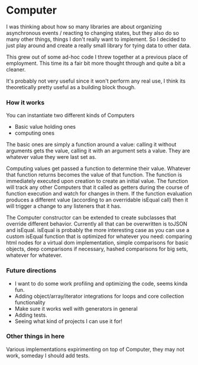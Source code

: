 # Computer

I was thinking about how so many libraries are about organizing asynchronous events / reacting to changing states, but they also do so many other things, things I don't really want to implement. So I decided to just play around and create a really small library for tying data to other data.

This grew out of some ad-hoc code I threw together at a previous place of employment. This time its a fair bit more thought through and quite a bit a cleaner.

It's probably not very useful since it won't perform any real use, I think its theoretically pretty useful as a building block though.

### How it works

You can instantiate two different kinds of Computers
  - Basic value holding ones
  - computing ones


The basic ones are simply a function around a value: calling it without arguments gets the value, calling it with an argument sets a value. They are whatever value they were last set as.

Computing values get passed a function to determine their value. Whatever that function returns becomes the value of that function. The function is immediately executed upon creation to create an initial value. The function will track any other Computers that it called as getters during the course of function execution and watch for changes in them. If the function evaluation produces a different value (according to an overridable isEqual call) then it will trigger a change to any listeners that it has. 

The Computer constructor can be extended to create subclasses that override different behavior. Currently all that can be overwritten is toJSON and isEqual. isEqual is probably the more interesting case as you can use a custom isEqual function that is optimized for whatever you need: comparing html nodes for a virtual dom implementation, simple comparisons for basic objects, deep comparisons if necessary, hashed comparisons for big sets, whatever for whatever. 

### Future directions

  - I want to do some work profiling and optimizing the code, seems kinda fun. 
  - Adding object/array/iterator integrations for loops and core collection functionality
  - Make sure it works well with generators in general
  - Adding tests.
  - Seeing what kind of projects I can use it for!

### Other things in here

Various implementations expirimenting on top of Computer, they may not work, someday I should add tests.

